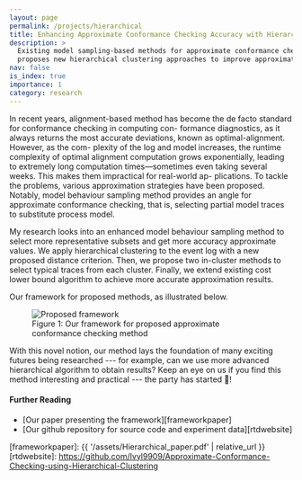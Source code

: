 ```yaml
---
layout: page
permalink: /projects/hierarchical
title: Enhancing Approximate Conformance Checking Accuracy with Hierarchical Clustering Model Behaviour Sampling
description: >
  Existing model sampling-based methods for approximate conformance checking lack sufficient accuracy. This study 
  proposes new hierarchical clustering approaches to improve approximation, achieving results closer to exact values.
nav: false
is_index: true
importance: 1
category: research
---
```


In recent years, alignment-based method has become the
de facto standard for conformance checking in computing con-
formance diagnostics, as it always returns the most accurate
deviations, known as optimal-alignment. However, as the com-
plexity of the log and model increases, the runtime complexity
of optimal alignment computation grows exponentially, leading
to extremely long computation times—sometimes even taking
several weeks. This makes them impractical for real-world ap-
plications. To tackle the problems, various approximation strategies
have been proposed. Notably, model behaviour sampling method provides
an angle for approximate conformance checking, that is, selecting partial
model traces to substitute process model.

My research looks into an enhanced model behaviour sampling method to
select more representative subsets and get more accuracy approximate values.
We apply hierarchical clustering to the event log with a new proposed
distance criterion. Then, we propose two in-cluster methods to select
typical traces from each cluster. Finally, we extend existing cost lower
bound algorithm to achieve more accurate approximation results.

Our framework for proposed methods, as illustrated below.

<div class="w-75 mx-auto d-block">
<figure class="figure">
  <img src="{{ '/assets/img/research-hierarchical/framework-hierarchical.svg' | relative_url }}"
  class="figure-img img-fluid rounded" 
  alt="Proposed framework">
  <figcaption class="figure-caption text-center">
    Figure 1: Our framework for proposed approximate conformance checking method
  </figcaption>
</figure>
</div>

With this novel notion, our method lays the foundation of many exciting
futures being researched --- for example, can we use more advanced hierarchical
algorithm to obtain results? Keep an eye on us if you find this method interesting
and practical --- the party has started 🥳!

#### Further Reading

- [Our paper presenting the framework][frameworkpaper]
- [Our github repository for source code and experiment data][rtdwebsite]

[frameworkpaper]: {{ '/assets/Hierarchical_paper.pdf' | relative_url }}
[rtdwebsite]: https://github.com/lvyl9909/Approximate-Conformance-Checking-using-Hierarchical-Clustering
